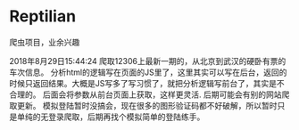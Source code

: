 # Reptilian
爬虫项目，业余兴趣

2018年8月29日15:44:24 
爬取12306上最新一期的，从北京到武汉的硬卧有票的车次信息。
分析html的逻辑写在页面的JS里了，这里其实可以写在后台，返回的时候只返回结果。大概是JS写多了写习惯了，就把分析逻辑写前台了，其实是不合理的。
后面会将参数从前台页面上获取，这样更灵活.
后期可能会有别的网站爬取更新。
模拟登陆暂时没搞会，现在很多的图形验证码都不好破解，所以暂时只是单纯的无登录爬取，后期再找个模拟简单的登陆练手。


